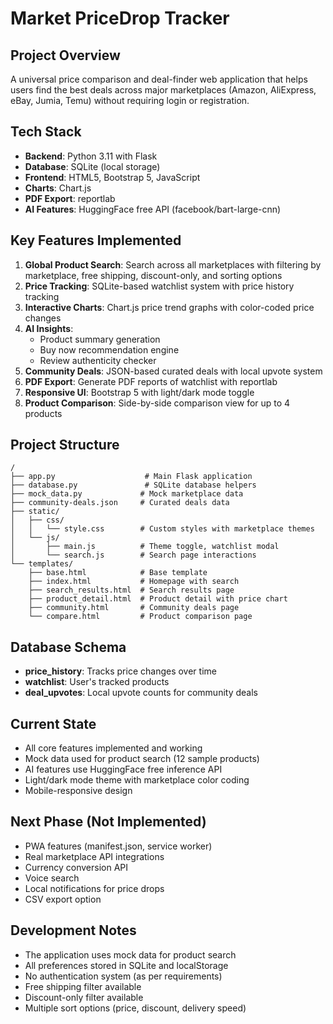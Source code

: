 # Market PriceDrop Tracker

## Project Overview
A universal price comparison and deal-finder web application that helps users find the best deals across major marketplaces (Amazon, AliExpress, eBay, Jumia, Temu) without requiring login or registration.

## Tech Stack
- **Backend**: Python 3.11 with Flask
- **Database**: SQLite (local storage)
- **Frontend**: HTML5, Bootstrap 5, JavaScript
- **Charts**: Chart.js
- **PDF Export**: reportlab
- **AI Features**: HuggingFace free API (facebook/bart-large-cnn)

## Key Features Implemented
1. **Global Product Search**: Search across all marketplaces with filtering by marketplace, free shipping, discount-only, and sorting options
2. **Price Tracking**: SQLite-based watchlist system with price history tracking
3. **Interactive Charts**: Chart.js price trend graphs with color-coded price changes
4. **AI Insights**: 
   - Product summary generation
   - Buy now recommendation engine
   - Review authenticity checker
5. **Community Deals**: JSON-based curated deals with local upvote system
6. **PDF Export**: Generate PDF reports of watchlist with reportlab
7. **Responsive UI**: Bootstrap 5 with light/dark mode toggle
8. **Product Comparison**: Side-by-side comparison view for up to 4 products

## Project Structure
```
/
├── app.py                    # Main Flask application
├── database.py               # SQLite database helpers
├── mock_data.py             # Mock marketplace data
├── community-deals.json     # Curated deals data
├── static/
│   ├── css/
│   │   └── style.css        # Custom styles with marketplace themes
│   └── js/
│       ├── main.js          # Theme toggle, watchlist modal
│       └── search.js        # Search page interactions
└── templates/
    ├── base.html            # Base template
    ├── index.html           # Homepage with search
    ├── search_results.html  # Search results page
    ├── product_detail.html  # Product detail with price chart
    ├── community.html       # Community deals page
    └── compare.html         # Product comparison page
```

## Database Schema
- **price_history**: Tracks price changes over time
- **watchlist**: User's tracked products
- **deal_upvotes**: Local upvote counts for community deals

## Current State
- All core features implemented and working
- Mock data used for product search (12 sample products)
- AI features use HuggingFace free inference API
- Light/dark mode theme with marketplace color coding
- Mobile-responsive design

## Next Phase (Not Implemented)
- PWA features (manifest.json, service worker)
- Real marketplace API integrations
- Currency conversion API
- Voice search
- Local notifications for price drops
- CSV export option

## Development Notes
- The application uses mock data for product search
- All preferences stored in SQLite and localStorage
- No authentication system (as per requirements)
- Free shipping filter available
- Discount-only filter available
- Multiple sort options (price, discount, delivery speed)

